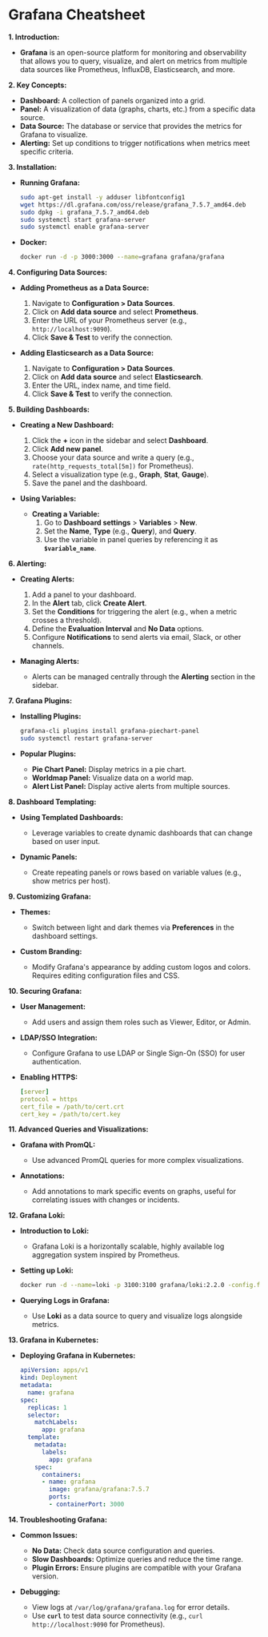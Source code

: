 # Grafana Cheatsheet

**1. Introduction:**

- **Grafana** is an open-source platform for monitoring and observability that allows you to query, visualize, and alert on metrics from multiple data sources like Prometheus, InfluxDB, Elasticsearch, and more.

**2. Key Concepts:**

- **Dashboard:** A collection of panels organized into a grid.
- **Panel:** A visualization of data (graphs, charts, etc.) from a specific data source.
- **Data Source:** The database or service that provides the metrics for Grafana to visualize.
- **Alerting:** Set up conditions to trigger notifications when metrics meet specific criteria.

**3. Installation:**

- **Running Grafana:**

  ```bash
  sudo apt-get install -y adduser libfontconfig1
  wget https://dl.grafana.com/oss/release/grafana_7.5.7_amd64.deb
  sudo dpkg -i grafana_7.5.7_amd64.deb
  sudo systemctl start grafana-server
  sudo systemctl enable grafana-server
  ```

- **Docker:**

  ```bash
  docker run -d -p 3000:3000 --name=grafana grafana/grafana
  ```

**4. Configuring Data Sources:**

- **Adding Prometheus as a Data Source:**
  1. Navigate to **Configuration > Data Sources**.
  2. Click on **Add data source** and select **Prometheus**.
  3. Enter the URL of your Prometheus server (e.g., `http://localhost:9090`).
  4. Click **Save & Test** to verify the connection.

- **Adding Elasticsearch as a Data Source:**
  1. Navigate to **Configuration > Data Sources**.
  2. Click on **Add data source** and select **Elasticsearch**.
  3. Enter the URL, index name, and time field.
  4. Click **Save & Test** to verify the connection.

**5. Building Dashboards:**

- **Creating a New Dashboard:**
  1. Click the **+** icon in the sidebar and select **Dashboard**.
  2. Click **Add new panel**.
  3. Choose your data source and write a query (e.g., `rate(http_requests_total[5m])` for Prometheus).
  4. Select a visualization type (e.g., **Graph**, **Stat**, **Gauge**).
  5. Save the panel and the dashboard.

- **Using Variables:**
  - **Creating a Variable:**
    1. Go to **Dashboard settings** > **Variables** > **New**.
    2. Set the **Name**, **Type** (e.g., **Query**), and **Query**.
    3. Use the variable in panel queries by referencing it as **`$variable_name`**.

**6. Alerting:**

- **Creating Alerts:**

  1. Add a panel to your dashboard.
  2. In the **Alert** tab, click **Create Alert**.
  3. Set the **Conditions** for triggering the alert (e.g., when a metric crosses a threshold).
  4. Define the **Evaluation Interval** and **No Data** options.
  5. Configure **Notifications** to send alerts via email, Slack, or other channels.

- **Managing Alerts:**
  - Alerts can be managed centrally through the **Alerting** section in the sidebar.

**7. Grafana Plugins:**

- **Installing Plugins:**

  ```bash
  grafana-cli plugins install grafana-piechart-panel
  sudo systemctl restart grafana-server
  ```

- **Popular Plugins:**
  - **Pie Chart Panel:** Display metrics in a pie chart.
  - **Worldmap Panel:** Visualize data on a world map.
  - **Alert List Panel:** Display active alerts from multiple sources.

**8. Dashboard Templating:**

- **Using Templated Dashboards:**
  - Leverage variables to create dynamic dashboards that can change based on user input.

- **Dynamic Panels:**
  - Create repeating panels or rows based on variable values (e.g., show metrics per host).

**9. Customizing Grafana:**

- **Themes:**
  - Switch between light and dark themes via **Preferences** in the dashboard settings.

- **Custom Branding:**
  - Modify Grafana's appearance by adding custom logos and colors. Requires editing configuration files and CSS.

**10. Securing Grafana:**

- **User Management:**
  - Add users and assign them roles such as Viewer, Editor, or Admin.

- **LDAP/SSO Integration:**
  - Configure Grafana to use LDAP or Single Sign-On (SSO) for user authentication.

- **Enabling HTTPS:**

  ```yaml
  [server]
  protocol = https
  cert_file = /path/to/cert.crt
  cert_key = /path/to/cert.key
  ```

**11. Advanced Queries and Visualizations:**

- **Grafana with PromQL:**
  - Use advanced PromQL queries for more complex visualizations.

- **Annotations:**
  - Add annotations to mark specific events on graphs, useful for correlating issues with changes or incidents.

**12. Grafana Loki:**

- **Introduction to Loki:**
  - Grafana Loki is a horizontally scalable, highly available log aggregation system inspired by Prometheus.

- **Setting up Loki:**

  ```bash
  docker run -d --name=loki -p 3100:3100 grafana/loki:2.2.0 -config.file=/etc/loki/local-config.yaml
  ```

- **Querying Logs in Grafana:**
  - Use **Loki** as a data source to query and visualize logs alongside metrics.

**13. Grafana in Kubernetes:**

- **Deploying Grafana in Kubernetes:**

  ```yaml
  apiVersion: apps/v1
  kind: Deployment
  metadata:
    name: grafana
  spec:
    replicas: 1
    selector:
      matchLabels:
        app: grafana
    template:
      metadata:
        labels:
          app: grafana
      spec:
        containers:
        - name: grafana
          image: grafana/grafana:7.5.7
          ports:
          - containerPort: 3000
  ```

**14. Troubleshooting Grafana:**

- **Common Issues:**
  - **No Data:** Check data source configuration and queries.
  - **Slow Dashboards:** Optimize queries and reduce the time range.
  - **Plugin Errors:** Ensure plugins are compatible with your Grafana version.

- **Debugging:**
  - View logs at `/var/log/grafana/grafana.log` for error details.
  - Use **`curl`** to test data source connectivity (e.g., `curl http://localhost:9090` for Prometheus).
